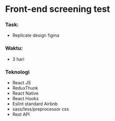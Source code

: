# Front-end screening test

### Task:

- Replicate design figma

### Waktu:

- 3 hari

### Teknologi

- React JS
- ReduxThunk
- React Native
- React Hooks
- Eslint standard Airbnb
- sass/less/preprocessor css
- Rest API
